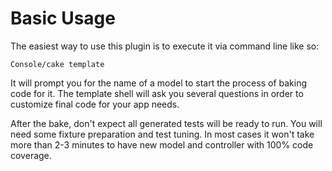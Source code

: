 Basic Usage
===========

The easiest way to use this plugin is to execute it via command line like so:

```shell
Console/cake template
```

It will prompt you for the name of a model to start the process of baking code for it. The template shell will ask you several questions in order to customize final code for your app needs.

After the bake, don't expect all generated tests will be ready to run. You will need some fixture preparation and test tuning. In most cases it won't take more than 2-3 minutes to have new model and controller with 100% code coverage.
